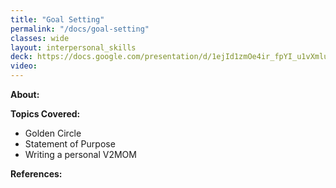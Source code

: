 ```yaml
---
title: "Goal Setting"
permalink: "/docs/goal-setting"
classes: wide
layout: interpersonal_skills
deck: https://docs.google.com/presentation/d/1ejId1zmOe4ir_fpYI_u1vXmluwjosci5xT5K3_AN3Ts/edit#slide=id.g58d4ba2752_0_1129
video:
---
```


**About:**

**Topics Covered:**

- Golden Circle
- Statement of Purpose
- Writing a personal V2MOM

**References:**
